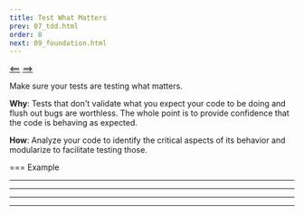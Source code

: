 ```yaml
---
title: Test What Matters
prev: 07_tdd.html
order: 8
next: 09_foundation.html
---
```


[<==]({{site.baseurl}}{{page.prev}}) [==>]({{site.baseurl}}{{page.next}})

Make sure your tests are testing what matters.

**Why**: Tests that don't validate what you expect your code to be doing
  and flush out bugs are worthless. The whole point is to provide
  confidence that the code is behaving as expected.

**How**: Analyze your code to identify the critical aspects of its behavior
  and modularize to facilitate testing those.

=== Example

----

----

----

----
